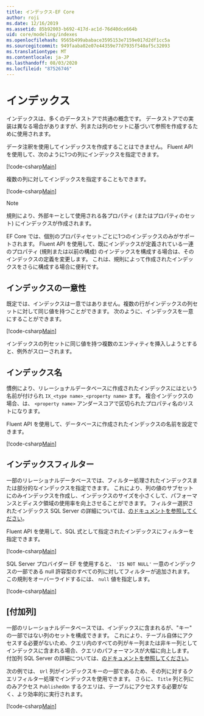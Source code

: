 ```yaml
---
title: インデックス-EF Core
author: roji
ms.date: 12/16/2019
ms.assetid: 85b92003-b692-417d-ac1d-76d40dce664b
uid: core/modeling/indexes
ms.openlocfilehash: 9565b499ababace3595153e7159e017d2df1cc5a
ms.sourcegitcommit: 949faaba02e07e44359e77d7935f540af5c32093
ms.translationtype: MT
ms.contentlocale: ja-JP
ms.lasthandoff: 08/03/2020
ms.locfileid: "87526746"
---
```

# <a name="indexes"></a>インデックス

インデックスは、多くのデータストアで共通の概念です。 データストアでの実装は異なる場合がありますが、列または列のセットに基づいて参照を作成するために使用されます。

データ注釈を使用してインデックスを作成することはできません。 Fluent API を使用して、次のように1つの列にインデックスを指定できます。

[!code-csharp[Main](../../../samples/core/Modeling/FluentAPI/Index.cs?name=Index&highlight=4)]

複数の列に対してインデックスを指定することもできます。

[!code-csharp[Main](../../../samples/core/Modeling/FluentAPI/IndexComposite.cs?name=Composite&highlight=4)]

> [!NOTE]
> 規則により、外部キーとして使用される各プロパティ (またはプロパティのセット) にインデックスが作成されます。
>
> EF Core では、個別のプロパティセットごとに1つのインデックスのみがサポートされます。 Fluent API を使用して、既にインデックスが定義されている一連のプロパティ (規則または以前の構成) のインデックスを構成する場合は、そのインデックスの定義を変更します。 これは、規則によって作成されたインデックスをさらに構成する場合に便利です。

## <a name="index-uniqueness"></a>インデックスの一意性

既定では、インデックスは一意ではありません。複数の行がインデックスの列セットに対して同じ値を持つことができます。 次のように、インデックスを一意にすることができます。

[!code-csharp[Main](../../../samples/core/Modeling/FluentAPI/IndexUnique.cs?name=IndexUnique&highlight=5)]

インデックスの列セットに同じ値を持つ複数のエンティティを挿入しようとすると、例外がスローされます。

## <a name="index-name"></a>インデックス名

慣例により、リレーショナルデータベースに作成されたインデックスにはという名前が付けられ `IX_<type name>_<property name>` ます。 複合インデックスの場合、は、 `<property name>` アンダースコアで区切られたプロパティ名のリストになります。

Fluent API を使用して、データベースに作成されたインデックスの名前を設定できます。

[!code-csharp[Main](../../../samples/core/Modeling/FluentAPI/IndexName.cs?name=IndexName&highlight=5)]

## <a name="index-filter"></a>インデックスフィルター

一部のリレーショナルデータベースでは、フィルター処理されたインデックスまたは部分的なインデックスを指定できます。 これにより、列の値のサブセットにのみインデックスを作成し、インデックスのサイズを小さくして、パフォーマンスとディスク領域の使用率を向上させることができます。 フィルター選択されたインデックス SQL Server の詳細については、[のドキュメントを参照してください](/sql/relational-databases/indexes/create-filtered-indexes)。

Fluent API を使用して、SQL 式として指定されたインデックスにフィルターを指定できます。

[!code-csharp[Main](../../../samples/core/Modeling/FluentAPI/IndexFilter.cs?name=IndexFilter&highlight=5)]

SQL Server プロバイダー EF を使用すると、 `'IS NOT NULL'` 一意のインデックスの一部である null 許容型のすべての列に対してフィルターが追加されます。 この規則をオーバーライドするには、 `null` 値を指定します。

[!code-csharp[Main](../../../samples/core/Modeling/FluentAPI/IndexNoFilter.cs?name=IndexNoFilter&highlight=6)]

## <a name="included-columns"></a>[付加列]

一部のリレーショナルデータベースでは、インデックスに含まれるが、"キー" の一部ではない列のセットを構成できます。 これにより、テーブル自体にアクセスする必要がないため、クエリ内のすべての列がキー列または非キー列としてインデックスに含まれる場合、クエリのパフォーマンスが大幅に向上します。 付加列 SQL Server の詳細については、[のドキュメントを参照してください](/sql/relational-databases/indexes/create-indexes-with-included-columns)。

次の例では、 `Url` 列がインデックスキーの一部であるため、その列に対するクエリフィルター処理でインデックスを使用できます。 さらに、 `Title` 列と列にのみアクセス `PublishedOn` するクエリは、テーブルにアクセスする必要がなく、より効率的に実行されます。

[!code-csharp[Main](../../../samples/core/Modeling/FluentAPI/IndexInclude.cs?name=IndexInclude&highlight=5-9)]
